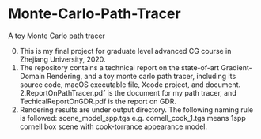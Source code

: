 # Monte-Carlo-Path-Tracer
A toy Monte Carlo path tracer

0. This is my final project for graduate level advanced CG course in Zhejiang University, 2020.
1. The repository contains a technical report on the state-of-art Gradient-Domain Rendering, and a toy monte carlo path tracer, including its source code, macOS executable file, Xcode project, and document.
2.ReportOnPathTracer.pdf is the document for my path tracer, and TechicalReportOnGDR.pdf is the report on GDR.
3. Rendering results are under output directory. The following naming rule is followed:
	scene_model_spp.tga
	e.g. cornell_cook_1.tga means 1spp cornell box scene with cook-torrance appearance model.
